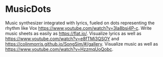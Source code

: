 # MusicDots
Music synthesizer integrated with lyrics, fueled on dots representing the rhythm like Vox https://www.youtube.com/watch?v=3la8bsi4P-c. Write music sheets as easily as https://flat.io/. Visualize lyrics as well as https://www.youtube.com/watch?v=e8fTMi3QSOY and https://colinmorris.github.io/SongSim/#/gallery. Visualize music as well as https://www.youtube.com/watch?v=HzzmqUoQobc.
